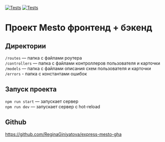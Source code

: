 [![Tests](../../actions/workflows/tests-13-sprint.yml/badge.svg)](../../actions/workflows/tests-13-sprint.yml) [![Tests](../../actions/workflows/tests-14-sprint.yml/badge.svg)](../../actions/workflows/tests-14-sprint.yml)
# Проект Mesto фронтенд + бэкенд


## Директории

`/routes` — папка с файлами роутера  
`/controllers` — папка с файлами контроллеров пользователя и карточки   
`/models` — папка с файлами описания схем пользователя и карточки  
`/errors` - папка с константами ошибок

## Запуск проекта

`npm run start` — запускает сервер   
`npm run dev` — запускает сервер с hot-reload

## Github
https://github.com/ReginaGiniyatova/express-mesto-gha
